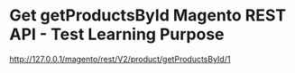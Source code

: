 
# Get getProductsById Magento REST API - Test Learning Purpose


http://127.0.0.1/magento/rest/V2/product/getProductsById/1